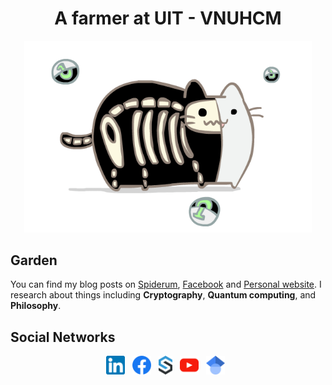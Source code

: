 <h1 align="middle"> A farmer at UIT - VNUHCM </h1>

<p align="center">
  <img style="object-fit: cover;" width="460" src="https://github.com/vutuanhai237/vutuanhai237/blob/main/cat.gif">
</p>
  
## Garden

You can find my blog posts on [Spiderum](https://spiderum.com/nguoi-dung/haimeohung), [Facebook](https://www.facebook.com/groups/bht.cnpm.uit) and [Personal website](http://vutuanhai237.github.io/). I research about things including **Cryptography**, **Quantum computing**, and **Philosophy**.

## Social Networks

<p align='center'>
<a href="https://www.linkedin.com/in/vutuanhai237"><img height="30" src="https://github.com/vutuanhai237/vutuanhai237/blob/main/linkined.png"></a>&nbsp;&nbsp;
<a href="https://www.facebook.com/vutuanhai237"><img height="30" src="https://github.com/vutuanhai237/vutuanhai237/blob/main/facebook.png"></a>&nbsp;&nbsp;
<a href="https://spiderum.com/nguoi-dung/haimeohung"><img height="30" src="https://github.com/vutuanhai237/vutuanhai237/blob/main/spiderum.png"></a>&nbsp;&nbsp;
<a href="https://www.youtube.com/c/V%C5%A9Tu%E1%BA%A5nH%E1%BA%A3i"><img height="30" src="https://github.com/vutuanhai237/vutuanhai237/blob/main/youtube.png"></a>&nbsp;&nbsp;
<a href="https://scholar.google.com/citations?user=Tu074rcAAAAJ"><img height="30" src="https://github.com/vutuanhai237/vutuanhai237/blob/main/scholar.png"></a>&nbsp;&nbsp;
</p>
